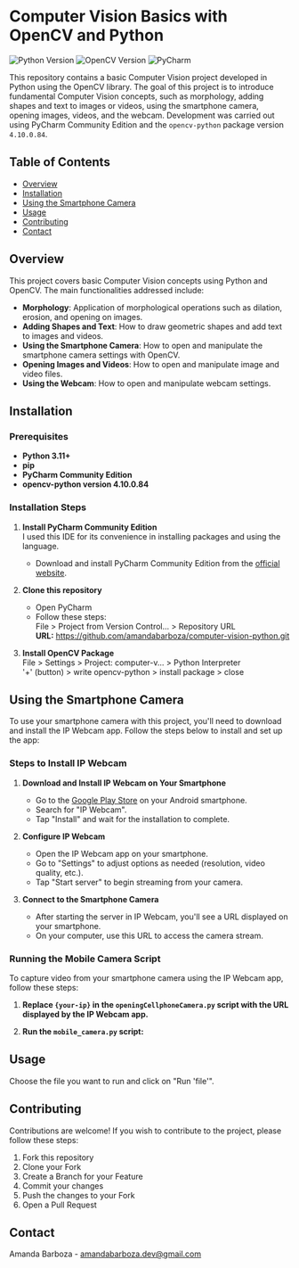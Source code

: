 # Computer Vision Basics with OpenCV and Python

![Python Version](https://img.shields.io/badge/python-3.11%2B-blue)
![OpenCV Version](https://img.shields.io/badge/OpenCV-4.10.0.84-brightgreen)
![PyCharm](https://img.shields.io/badge/PyCharm-Community%20Edition-purple)

This repository contains a basic Computer Vision project developed in Python using the OpenCV library. The goal of this project is to introduce fundamental Computer Vision concepts, such as morphology, adding shapes and text to images or videos, using the smartphone camera, opening images, videos, and the webcam. Development was carried out using PyCharm Community Edition and the `opencv-python` package version `4.10.0.84`.

## Table of Contents

- [Overview](#overview)
- [Installation](#installation)
- [Using the Smartphone Camera](#using-the-smartphone-camera)
- [Usage](#usage)
- [Contributing](#contributing)
- [Contact](#contact)

## Overview

This project covers basic Computer Vision concepts using Python and OpenCV. The main functionalities addressed include:

- **Morphology**: Application of morphological operations such as dilation, erosion, and opening on images.
- **Adding Shapes and Text**: How to draw geometric shapes and add text to images and videos.
- **Using the Smartphone Camera**: How to open and manipulate the smartphone camera settings with OpenCV.
- **Opening Images and Videos**: How to open and manipulate image and video files.
- **Using the Webcam**: How to open and manipulate webcam settings.

## Installation

### Prerequisites

- **Python 3.11+**
- **pip**
- **PyCharm Community Edition**
- **opencv-python version 4.10.0.84**

### Installation Steps

1. **Install PyCharm Community Edition** <br/>
   I used this IDE for its convenience in installing packages and using the language.

   - Download and install PyCharm Community Edition from the [official website](https://www.jetbrains.com/pycharm/download/).

2. **Clone this repository**
   - Open PyCharm
   - Follow these steps: <br/>
   File > Project from Version Control... > Repository URL <br/>
   **URL:** https://github.com/amandabarboza/computer-vision-python.git

3. **Install OpenCV Package** <br/>
   File > Settings > Project: computer-v... > Python Interpreter <br/>
    '+' (button) > write opencv-python > install package > close
## Using the Smartphone Camera

To use your smartphone camera with this project, you'll need to download and install the IP Webcam app. Follow the steps below to install and set up the app:

### Steps to Install IP Webcam

1. **Download and Install IP Webcam on Your Smartphone**

   - Go to the [Google Play Store](https://play.google.com/store/apps/details?id=com.pas.webcam) on your Android smartphone.
   - Search for "IP Webcam".
   - Tap "Install" and wait for the installation to complete.

2. **Configure IP Webcam**

   - Open the IP Webcam app on your smartphone.
   - Go to "Settings" to adjust options as needed (resolution, video quality, etc.).
   - Tap "Start server" to begin streaming from your camera.

3. **Connect to the Smartphone Camera**

   - After starting the server in IP Webcam, you'll see a URL displayed on your smartphone.
   - On your computer, use this URL to access the camera stream.

### Running the Mobile Camera Script

To capture video from your smartphone camera using the IP Webcam app, follow these steps:

1. **Replace `{your-ip}` in the `openingCellphoneCamera.py` script with the URL displayed by the IP Webcam app.**

2. **Run the `mobile_camera.py` script:**



## Usage

Choose the file you want to run and click on "Run 'file'".

## Contributing

Contributions are welcome! If you wish to contribute to the project, please follow these steps:

1. Fork this repository
2. Clone your Fork
3. Create a Branch for your Feature
4. Commit your changes
5. Push the changes to your Fork
6. Open a Pull Request

## Contact
Amanda Barboza - amandabarboza.dev@gmail.com
<!-- [LinkedIn](https://www.linkedin.com/in/amanda-barboza-dev/) -->
